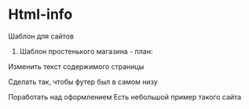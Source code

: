 # Html-info

Шаблон для сайтов

1. Шаблон простенького магазина - план:
  
  Изменить текст содержимого страницы
  
  Сделать так, чтобы футер был в самом низу
  
  Поработать над оформлением
Есть небольшой пример такого сайта
